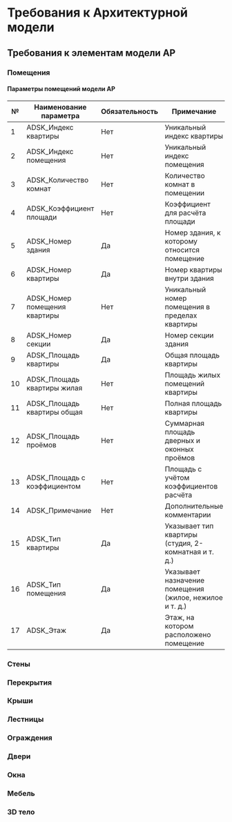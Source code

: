# Требования к Архитектурной модели

## Требования к элементам модели АР

### Помещения

#### Параметры помещений модели АР

<table><thead><tr><th width="59.571533203125">№</th><th>Наименование параметра</th><th width="100.4285888671875">Обязательность</th><th>Примечание</th></tr></thead><tbody><tr><td>1</td><td>ADSK_Индекс квартиры</td><td>Нет</td><td>Уникальный индекс квартиры</td></tr><tr><td>2</td><td>ADSK_Индекс помещения</td><td>Нет</td><td>Уникальный индекс помещения</td></tr><tr><td>3</td><td>ADSK_Количество комнат</td><td>Нет</td><td>Количество комнат в помещении</td></tr><tr><td>4</td><td>ADSK_Коэффициент площади</td><td>Нет</td><td>Коэффициент для расчёта площади</td></tr><tr><td>5</td><td>ADSK_Номер здания</td><td>Да</td><td>Номер здания, к которому относится помещение</td></tr><tr><td>6</td><td>ADSK_Номер квартиры</td><td>Да</td><td>Номер квартиры внутри здания</td></tr><tr><td>7</td><td>ADSK_Номер помещения квартиры</td><td>Нет</td><td>Уникальный номер помещения в пределах квартиры</td></tr><tr><td>8</td><td>ADSK_Номер секции</td><td>Да</td><td>Номер секции здания</td></tr><tr><td>9</td><td>ADSK_Площадь квартиры</td><td>Да</td><td>Общая площадь квартиры</td></tr><tr><td>10</td><td>ADSK_Площадь квартиры жилая</td><td>Нет</td><td>Площадь жилых помещений квартиры</td></tr><tr><td>11</td><td>ADSK_Площадь квартиры общая</td><td>Нет</td><td>Полная площадь квартиры</td></tr><tr><td>12</td><td>ADSK_Площадь проёмов</td><td>Нет</td><td>Суммарная площадь дверных и оконных проёмов</td></tr><tr><td>13</td><td>ADSK_Площадь с коэффициентом</td><td>Нет</td><td>Площадь с учётом коэффициентов расчёта</td></tr><tr><td>14</td><td>ADSK_Примечание</td><td>Нет</td><td>Дополнительные комментарии</td></tr><tr><td>15</td><td>ADSK_Тип квартиры</td><td>Да</td><td>Указывает тип квартиры (студия, 2-комнатная и т. д.)</td></tr><tr><td>16</td><td>ADSK_Тип помещения</td><td>Да</td><td>Указывает назначение помещения (жилое, нежилое и т. д.)</td></tr><tr><td>17</td><td>ADSK_Этаж</td><td>Да</td><td>Этаж, на котором расположено помещение</td></tr></tbody></table>

### Стены

### Перекрытия

### Крыши

### Лестницы

### Ограждения

### Двери

### Окна

### Мебель

### 3D тело
